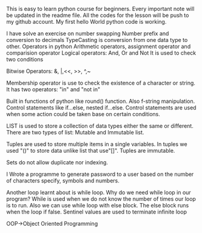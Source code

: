 This is easy to learn python course for beginners.
Every important note will be updated in the readme file.
All the codes for the lesson will be push to my github account.
My first hello World python code is working.

I have solve an exercise on number swapping
Number prefix and conversion to decimals
TypeCasting is conversion from one data type to other.
Operators in python
Arithmetic operators, assignment operator and comparision operator
Logical operators: And, Or and Not
It is used to check two conditions

Bitwise Operators: &, |,<<, >>, ^,~

Membership operator is use to check the existence of a character or string.
It has two operators: "in" and "not in"

Built in functions of python like round() function.
Also f-string manipulation.
Control statements like if...else, nested if...else.
Control statements are used when some action could be taken base on certain conditions.

LIST is used to store a collection of data types either the same or different.
There are two types of list: Mutable and Immutable list.

Tuples are used to store multiple items in a single variables. In tuples we used "()" to store data unlike list that use"[]".
Tuples are immutable.

Sets do not allow duplicate nor indexing.

I Wrote a programme to generate password to a user based on the number of characters specify, symbols and numbers.

Another loop learnt about is while loop.
Why do we need while  loop in our program?
While is used when we do not know the number of times our loop is to run.
Also we can use while loop with else block.
The else block runs when the loop if false.
Sentinel values are used to terminate infinite loop


OOP->Object Oriented Programming
